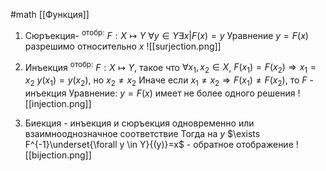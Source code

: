 #math 
[[Функция]]
1. Сюръекция-
	<sup>отобр:</sup> $F: X \mapsto Y$ $\forall y \in Y \exists x | F(x) = y$
	Уравнение $y=F(x)$ разрешимо относительно $x$
	![[surjection.png]]
2. Инъекция
	<sup>отобр:</sup> $F: X \mapsto Y$, такое что $\forall x_1, x_2 \in X$, $F(x_1) = F(x_2) \Rightarrow x_1=x_2$
	$y(x_1)=y(x_2)$, но $x_2 \neq x_2$
	Иначе если $x_1 \neq x_2 \Rightarrow F(x_1) \neq F(x_2)$, то $F$ - инъекция
	Уравнение: $y=F(x)$ имеет не более одного решения
	![[injection.png]]
	
3. Биекция - инъекция и сюръекция одновременно или взаимнооднозначное соответствие
	Тогда на $y$ $\exists F^{-1}\underset{\forall y \in Y}{(y)}=x$ - обратное отображение
	![[bijection.png]]
	